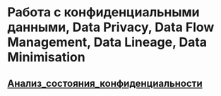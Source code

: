 # Работа с конфиденциальными данными, Data Privacy, Data Flow Management, Data Lineage, Data Minimisation

## [Анализ_состояния_конфиденциальности](Task1/Анализ_состояния_конфиденциальности.md)    